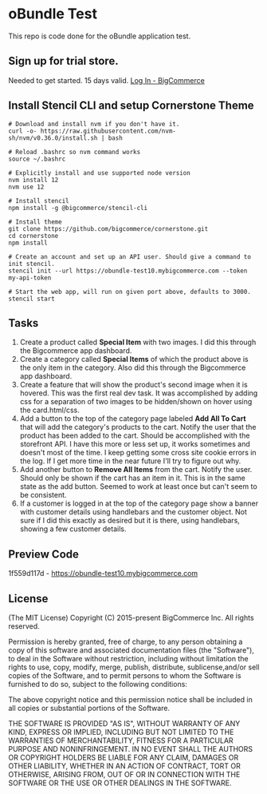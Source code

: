 # oBundle Test

This repo is code done for the oBundle application test.

## Sign up for trial store.

Needed to get started. 15 days valid. [Log In - BigCommerce](https://store-ip24uxj41m.mybigcommerce.com/manage/dashboard)

## Install Stencil CLI and setup Cornerstone Theme

```
# Download and install nvm if you don't have it.
curl -o- https://raw.githubusercontent.com/nvm-sh/nvm/v0.36.0/install.sh | bash

# Reload .bashrc so nvm command works
source ~/.bashrc

# Explicitly install and use supported node version
nvm install 12
nvm use 12

# Install stencil
npm install -g @bigcommerce/stencil-cli

# Install theme
git clone https://github.com/bigcommerce/cornerstone.git
cd cornerstone
npm install

# Create an account and set up an API user. Should give a command to init stencil.
stencil init --url https://obundle-test10.mybigcommerce.com --token my-api-token

# Start the web app, will run on given port above, defaults to 3000.
stencil start

```
## Tasks

1. Create a product called **Special Item** with two images. I did this through the Bigcommerce app dashboard.
2. Create a category called **Special Items** of which the product above is the only item in the category. Also did this through the Bigcommerce app dashboard.
3. Create a feature that will show the product's second image when it is hovered. This was the first real dev task. It was accomplished by adding css for a separation of two images to be hidden/shown on hover using the card.html/css.
4. Add a button to the top of the category page labeled **Add All To Cart** that will add the category's products to the cart. Notify the user that the product has been added to the cart. Should be accomplished with the storefront API. I have this more or less set up, it works sometimes and doesn't most of the time. I keep getting some cross site cookie errors in the log. If I get more time in the near future I'll try to figure out why.
5. Add another button to **Remove All Items** from the cart. Notify the user. Should only be shown if the cart has an item in it. This is in the same state as the add button. Seemed to work at least once but can't seem to be consistent.
6. If a customer is logged in at the top of the category page show a banner with customer details using handlebars and the customer object. Not sure if I did this exactly as desired but it is there, using handlebars, showing a few customer details.

## Preview Code
1f559d117d - https://obundle-test10.mybigcommerce.com

## License

(The MIT License)
Copyright (C) 2015-present BigCommerce Inc.
All rights reserved.

Permission is hereby granted, free of charge, to any person obtaining a copy of this software and associated documentation files (the "Software"), to deal in the Software without restriction, including without limitation the rights to use, copy, modify, merge, publish, distribute, sublicense,and/or sell copies of the Software, and to permit persons to whom the Software is furnished to do so, subject to the following conditions:

The above copyright notice and this permission notice shall be included in all copies or substantial portions of the Software.

THE SOFTWARE IS PROVIDED "AS IS", WITHOUT WARRANTY OF ANY KIND, EXPRESS OR IMPLIED, INCLUDING BUT NOT LIMITED TO THE WARRANTIES OF MERCHANTABILITY, FITNESS FOR A PARTICULAR PURPOSE AND NONINFRINGEMENT. IN NO EVENT SHALL THE AUTHORS OR COPYRIGHT HOLDERS BE LIABLE FOR ANY CLAIM, DAMAGES OR OTHER LIABILITY, WHETHER IN AN ACTION OF CONTRACT, TORT OR OTHERWISE, ARISING FROM, OUT OF OR IN CONNECTION WITH THE SOFTWARE OR THE USE OR OTHER DEALINGS IN THE SOFTWARE.
